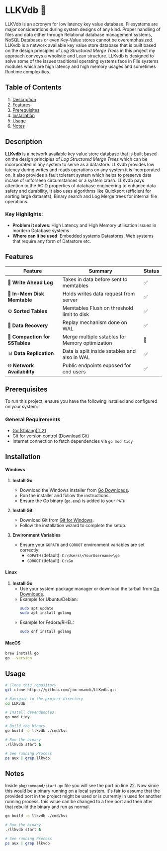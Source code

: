 # **LLKVdb** 🌟  
LLKVdb is an acronym for low latency key value database. Filesystems are major considerations during system designs of any kind. Proper handling of files and data either through Relational database management systems, NoSQL Databases or even Key-Value stores cannot be overemphasized. LLKvdb is a network available key value store database that is built based on the design principles of _Log Structured Merge Trees_ in this project my approach conveys a wholistic and Lean structure. LLKvdb is designed to solve some of the issues traditional operating systems face in File systems modules which are high latency and high memory usages and sometimes Runtime complexities.

## **Table of Contents**  
1. [Description](#description)  
2. [Features](#features)  
3. [Prerequisites](#Prerequisites)
3. [Installation](#installation)  
4. [Usage](#usage) 
5. [Notes](#notes)

## **Description**  
**LLKvdb** is a network available key value store database that is built based on the design principles of _Log Structured Merge Trees_ which can be incorporated in any system to serve as a datastore. LLKvdb provides low latency during writes and reads operations on any system it is incorporated on. it also provides a fault tolerant system which helps to preserve data incase of unforseen circumstances or a system crash. LLKvdb pays attention to the ACID properties of database engineering to enhance data safety and durability, It also uses algorithms like Quicksort (efficient for sorting large datasets), Binary search and Log Merge trees for internal file operations.

### **Key Highlights:**  
- **Problem it solves**: High Latency and High Memory utilisation issues in mordern Database systems  
- **Where can it be used**: Embedded systems Datastores, Web systems that require any form of Datastore etc.   


## **Features**  
| Feature |  Summary | Status     |  
|-------------|-------------|------------|  
| 🌟 **Write Ahead Log**   |  Takes in data before sent to memtables      |  ✅ |  
| 📝 **In-Mem Disk Memtable**   | Holds writes data request from server      |  ✅ |  
| ⚙️ **Sorted Tables**   | Memtables Flush on threshold limit to disk     |  ✅ |  
| 🚀 **Data Recovery**   | Replay mechanism done on WAL     |  ✅ |  
| 📮 **Compaction for SSTables**   | Merge multiple sstables for Memory optimization     |  🔺 |  
| 📊 **Data Replication**   | Data is split inside sstables and also in WAL     |  ✅ |  
| 🌐 **Network Availability**   | Public endpoints exposed for end users     |  ✅ |  

## **Prerequisites**

To run this project, ensure you have the following installed and configured on your system:

### **General Requirements**
- [Go (Golang) 1.21](https://golang.org/dl/)
- Git for version control ([Download Git](https://git-scm.com/))
- Internet connection to fetch dependencies via `go mod tidy`

## **Installation**
#### **Windows**
1. **Install Go**  
   - Download the Windows installer from [Go Downloads](https://golang.org/dl/).  
   - Run the installer and follow the instructions.  
   - Ensure the Go binary (`go.exe`) is added to your `PATH`.

2. **Install Git**  
   - Download Git from [Git for Windows](https://git-scm.com/).  
   - Follow the installation wizard to complete the setup.

3. **Environment Variables**  
   - Ensure your `GOPATH` and `GOROOT` environment variables are set correctly:
     - `GOPATH` (default): `C:\Users\<YourUsername>\go`
     - `GOROOT` (default): `C:\Go`

#### **Linux**
1. **Install Go**  
   - Use your system package manager or download the tarball from [Go Downloads](https://golang.org/dl/).  
   - Example for Ubuntu/Debian:
     ```bash
     sudo apt update
     sudo apt install golang
     ```
   - Example for Fedora/RHEL:
     ```bash
     sudo dnf install golang
     ```
#### **MacOS**
```bash 
brew install go
go --version
```

## **Usage**  
```bash
# Clone this repository
git clone https://github.com/jim-nnamdi/LLKvdb.git

# Navigate to the project directory
cd LLKvdb

# Install dependencies
go mod tidy

# Build the binary
go build -o llkvdb ./cmd/kvs

# Run the binary
./llkvdb start & 

# See running Process
ps aux | grep llkvdb
```
## **Notes**  
Inside ```pkg/command/start.go``` file you will see the port on line 22. Now since this would be a binary running on a local system. it's fair to assume that the provided port in the project might be used or is currently in used for another running process. this value can be changed to a free port and then after that rebuild the binary and run as normal.

```bash
go build -o llkvdb ./cmd/kvs

# Run the binary
./llkvdb start & 

# See running Process
ps aux | grep llkvdb
```